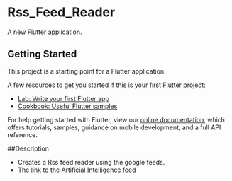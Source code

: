 # Rss_Feed_Reader

A new Flutter application.

## Getting Started

This project is a starting point for a Flutter application.

A few resources to get you started if this is your first Flutter project:

- [Lab: Write your first Flutter app](https://flutter.dev/docs/get-started/codelab)
- [Cookbook: Useful Flutter samples](https://flutter.dev/docs/cookbook)

For help getting started with Flutter, view our
[online documentation](https://flutter.dev/docs), which offers tutorials,
samples, guidance on mobile development, and a full API reference.

##Description
- Creates a Rss feed reader using the google feeds.
- The link to the [Artificial Intelligence feed](https://www.google.com/alerts/feeds/11016768836951419989/3365315696613981974)
